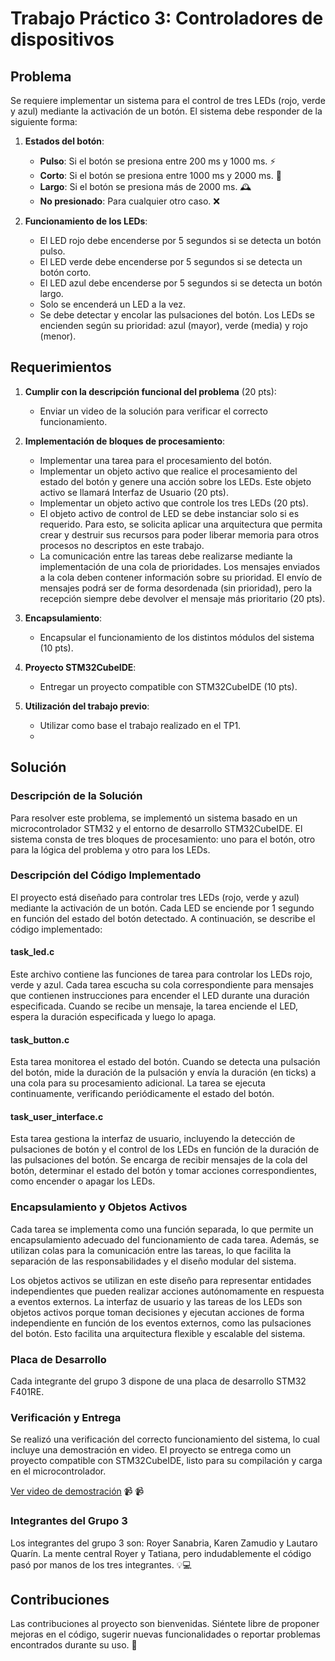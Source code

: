 
# Trabajo Práctico 3:  Controladores de dispositivos

## Problema

Se requiere implementar un sistema para el control de tres LEDs (rojo, verde y azul) mediante la activación de un botón. El sistema debe responder de la siguiente forma:

1. **Estados del botón**:
    - **Pulso**: Si el botón se presiona entre 200 ms y 1000 ms. ⚡
    - **Corto**: Si el botón se presiona entre 1000 ms y 2000 ms. 🚀
    - **Largo**: Si el botón se presiona más de 2000 ms. 🕰️
    - **No presionado**: Para cualquier otro caso. ❌

2. **Funcionamiento de los LEDs**:
    - El LED rojo debe encenderse por 5 segundos si se detecta un botón pulso.
    - El LED verde debe encenderse por 5 segundos si se detecta un botón corto.
    - El LED azul debe encenderse por 5 segundos si se detecta un botón largo.
    - Solo se encenderá un LED a la vez.
    - Se debe detectar y encolar las pulsaciones del botón. Los LEDs se encienden según su prioridad: azul (mayor), verde (media) y rojo (menor).

## Requerimientos

1. **Cumplir con la descripción funcional del problema** (20 pts):
    - Enviar un video de la solución para verificar el correcto funcionamiento.

2. **Implementación de bloques de procesamiento**:
    - Implementar una tarea para el procesamiento del botón.
    - Implementar un objeto activo que realice el procesamiento del estado del botón y genere una acción sobre los LEDs. Este objeto activo se llamará Interfaz de Usuario (20 pts).
    - Implementar un objeto activo que controle los tres LEDs (20 pts).
    - El objeto activo de control de LED se debe instanciar solo si es requerido. Para esto, se solicita aplicar una arquitectura que permita crear y destruir sus recursos para poder liberar memoria para otros procesos no descriptos en este trabajo.
    - La comunicación entre las tareas debe realizarse mediante la implementación de una cola de prioridades. Los mensajes enviados a la cola deben contener información sobre su prioridad. El envío de mensajes podrá ser de forma desordenada (sin prioridad), pero la recepción siempre debe devolver el mensaje más prioritario (20 pts).

3. **Encapsulamiento**:
    - Encapsular el funcionamiento de los distintos módulos del sistema (10 pts).

4. **Proyecto STM32CubeIDE**:
    - Entregar un proyecto compatible con STM32CubeIDE (10 pts).

5. **Utilización del trabajo previo**:
    - Utilizar como base el trabajo realizado en el TP1.
    - 
## Solución

### Descripción de la Solución

Para resolver este problema, se implementó un sistema basado en un microcontrolador STM32 y el entorno de desarrollo STM32CubeIDE. El sistema consta de tres bloques de procesamiento: uno para el botón, otro para la lógica del problema y otro para los LEDs.

### Descripción del Código Implementado

El proyecto está diseñado para controlar tres LEDs (rojo, verde y azul) mediante la activación de un botón. Cada LED se enciende por 1 segundo en función del estado del botón detectado. A continuación, se describe el código implementado:

#### task_led.c

Este archivo contiene las funciones de tarea para controlar los LEDs rojo, verde y azul. Cada tarea escucha su cola correspondiente para mensajes que contienen instrucciones para encender el LED durante una duración especificada. Cuando se recibe un mensaje, la tarea enciende el LED, espera la duración especificada y luego lo apaga.

#### task_button.c

Esta tarea monitorea el estado del botón. Cuando se detecta una pulsación del botón, mide la duración de la pulsación y envía la duración (en ticks) a una cola para su procesamiento adicional. La tarea se ejecuta continuamente, verificando periódicamente el estado del botón.

#### task_user_interface.c

Esta tarea gestiona la interfaz de usuario, incluyendo la detección de pulsaciones de botón y el control de los LEDs en función de la duración de las pulsaciones del botón. Se encarga de recibir mensajes de la cola del botón, determinar el estado del botón y tomar acciones correspondientes, como encender o apagar los LEDs.

### Encapsulamiento y Objetos Activos

Cada tarea se implementa como una función separada, lo que permite un encapsulamiento adecuado del funcionamiento de cada tarea. Además, se utilizan colas para la comunicación entre las tareas, lo que facilita la separación de las responsabilidades y el diseño modular del sistema.

Los objetos activos se utilizan en este diseño para representar entidades independientes que pueden realizar acciones autónomamente en respuesta a eventos externos. La interfaz de usuario y las tareas de los LEDs son objetos activos porque toman decisiones y ejecutan acciones de forma independiente en función de los eventos externos, como las pulsaciones del botón. Esto facilita una arquitectura flexible y escalable del sistema.

### Placa de Desarrollo

Cada integrante del grupo 3 dispone de una placa de desarrollo STM32 F401RE.

### Verificación y Entrega

Se realizó una verificación del correcto funcionamiento del sistema, lo cual incluye una demostración en video. El proyecto se entrega como un proyecto compatible con STM32CubeIDE, listo para su compilación y carga en el microcontrolador.

[Ver video de demostración](https://github.com/Kzamudioq/RT0S-II/tree/4fa53415525d0978f9875a9e825755bc4aea497d/Trabajo_practico_3/Video) 📹 📹

### Integrantes del Grupo 3

Los integrantes del grupo 3 son: Royer Sanabria, Karen Zamudio y Lautaro Quarín. La mente central Royer y Tatiana, pero indudablemente el código pasó por manos de los tres integrantes. 💡💻

## Contribuciones

Las contribuciones al proyecto son bienvenidas. Siéntete libre de proponer mejoras en el código, sugerir nuevas funcionalidades o reportar problemas encontrados durante su uso. 🚀
